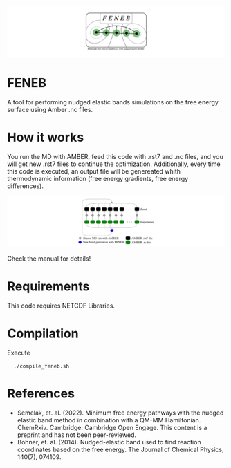 ![plot](./img1.png)

# FENEB
A tool for performing nudged elastic bands simulations on the free energy surface using Amber .nc files.

# How it works
You run the MD with AMBER, feed this code with .rst7 and .nc files, and you will get new .rst7 files to continue the optimization. Additionally, every time this code is executed, an output file will be genereated whith thermodynamic information (free energy gradients, free energy differences).

![plot](./img2.png)

Check the manual for details!

# Requirements
This code requires NETCDF Libraries.

# Compilation 
Execute

```
  ./compile_feneb.sh
```

# References 
- Semelak, et. al. (2022). Minimum free energy pathways with the nudged elastic band method in combination with a QM-MM Hamiltonian. ChemRxiv. Cambridge: Cambridge Open Engage. This content is a preprint and has not been peer-reviewed.
- Bohner, et. al. (2014). Nudged-elastic band used to find reaction coordinates based on the free energy. The Journal of Chemical Physics, 140(7), 074109.
